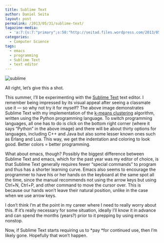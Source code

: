 ```yaml
---
title: Sublime Text
author: Daniel Seita
layout: post
permalink: /2013/05/31/sublime-text/
tagazine-media:
  - 'a:7:{s:7:"primary";s:58:"http://seitad.files.wordpress.com/2013/05/sublime_text.png";s:6:"images";a:1:{s:58:"http://seitad.files.wordpress.com/2013/05/sublime_text.png";a:6:{s:8:"file_url";s:58:"http://seitad.files.wordpress.com/2013/05/sublime_text.png";s:5:"width";i:819;s:6:"height";i:681;s:4:"type";s:5:"image";s:4:"area";i:557739;s:9:"file_path";b:0;}}s:6:"videos";a:0:{}s:11:"image_count";i:1;s:6:"author";s:8:"25629085";s:7:"blog_id";s:8:"25755956";s:9:"mod_stamp";s:19:"2013-05-31 19:19:09";}'
categories:
  - Computer Science
tags:
  - emacs
  - programming
  - Sublime Text
  - text editor
---
```

<img src="{{site.url}}/assets/Sublime_Text.png" alt="sublime">

All right, let&#8217;s give this a shot.

This summer, I&#8217;ll be experimenting with the [Sublime Text][2] text editor. I remember being impressed by its visual appeal after seeing a classmate use it &#8212; so why not try it for myself? The above image demonstrates Sublime Text with my implementation of the [k-means clustering][3] algorithm, written using the Python programming language. To switch programming languages, all one has to do is click on the bottom right corner (where it says &#8220;Python&#8221; in the above image) and there will be about thirty options for languages, including C++ and Java but also some lesser known ones such as Erlang and Lua. This way, we get the indentation and coloring to look good. Better colors = better programming.

What about emacs, though? Possibly the biggest difference between Sublime Text and emacs, which for the past year was my editor of choice, is that Sublime Text generally requires fewer &#8220;special commands&#8221; to program and thus has a shorter learning curve. Emacs also seems to encourage the programmer to have his or her hands on the keyboard at the same spot all the time, since the manual recommends not using the arrow keys but using Ctrl+N, Ctrl+P, and other command to move the cursor over. This is because our hands won&#8217;t leave their natural position, unlike in the case when we use arrow keys.

I don&#8217;t think I&#8217;m at the point in my career where I need to really worry about this. If it&#8217;s really necessary for some situation, ideally I&#8217;ll know it in advance and can spend the months (years?) prior to it prepping by using emacs nonstop.

Now, if Sublime Text starts requiring us to *pay *for continued use, then I&#8217;m likely gone. Hopefully that won&#8217;t happen.

 [2]: http://www.sublimetext.com/
 [3]: http://en.wikipedia.org/wiki/K-means_clustering
